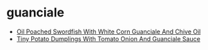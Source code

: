 # guanciale

 * [Oil Poached Swordfish With White Corn Guanciale And Chive Oil](../index/o/oil-poached-swordfish-with-white-corn-guanciale-and-chive-oil-360711.json)
 * [Tiny Potato Dumplings With Tomato Onion And Guanciale Sauce](../index/t/tiny-potato-dumplings-with-tomato-onion-and-guanciale-sauce-107797.json)
